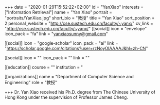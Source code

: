 +++
date = "2020-01-29T15:52:22+02:00"
id = "YanXiao"
interests = ["Information Retrieval"]
name = "Yan Xiao"
portrait = "portraits/YanXiao.jpg"
short_bio = "教授"
title = "Yan Xiao"
sort_position = 2
personal_website = "http://cse.sustech.edu.cn/faculty/~yanx/"
cv_link = "http://cse.sustech.edu.cn/faculty/~yanx/"
[[social]]
    icon = "envelope"
    icon_pack = "fa"
    link = "yanxiaosunny@gmail.com"

[[social]]
    icon = "google-scholar"
    icon_pack = "ai"
    link = "https://scholar.google.com/citations?user=rzNoyOIAAAAJ&hl=zh-CN"

[[social]]
    icon = ""
    icon_pack = ""
    link = ""

[[education]]
    course = ""
    institution = ''
 

[[organizations]]
    name = "Department of Computer Science and Engineering"
    role = "教授"

+++
Dr. Yan Xiao received his Ph.D. degree from The Chinese University of Hong Kong under the supervision of Professor James Cheng.
